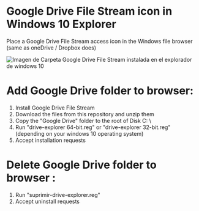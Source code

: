 # Google Drive File Stream icon in Windows 10 Explorer
Place a Google Drive File Stream access icon in the Windows file browser (same as oneDrive / Dropbox does)

![Imagen de Carpeta Google Drive File Stream instalada en el explorador de windows 10](https://raw.githubusercontent.com/Dsantoscollazo/drive-explorer/master/drive-explorer.jpg
)


# Add Google Drive folder to browser:

1. Install Google Drive File Stream
2. Download the files from this repository and unzip them
3. Copy the "Google Drive" folder to the root of Disk C: \\
4. Run "drive-explorer 64-bit.reg" or "drive-explorer 32-bit.reg" (depending on your windows 10 operating system)
5. Accept installation requests


# Delete Google Drive folder to browser :

1. Run "suprimir-drive-explorer.reg"
2. Accept uninstall requests
